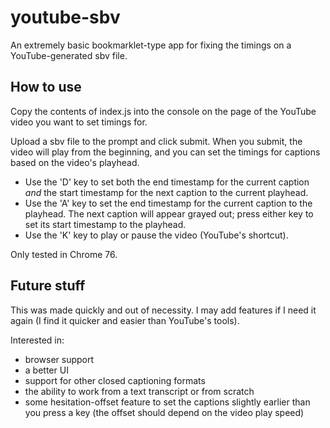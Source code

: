 # youtube-sbv

An extremely basic bookmarklet-type app for fixing the timings on a YouTube-generated sbv file.

## How to use

Copy the contents of index.js into the console on the page of the YouTube video you want to set timings for.

Upload a sbv file to the prompt and click submit. When you submit, the video will play from the beginning, and you can set the timings for captions based on the video's playhead.

- Use the 'D' key to set both the end timestamp for the current caption _and_ the start timestamp for the next caption to the current playhead.
- Use the 'A' key to set the end timestamp for the current caption to the playhead. The next caption will appear grayed out; press either key to set its start timestamp to the playhead.
- Use the 'K' key to play or pause the video (YouTube's shortcut).

Only tested in Chrome 76.

## Future stuff

This was made quickly and out of necessity. I may add features if I need it again (I find it quicker and easier than YouTube's tools). 

Interested in:

- browser support
- a better UI
- support for other closed captioning formats
- the ability to work from a text transcript or from scratch
- some hesitation-offset feature to set the captions slightly earlier than you press a key (the offset should depend on the video play speed)
